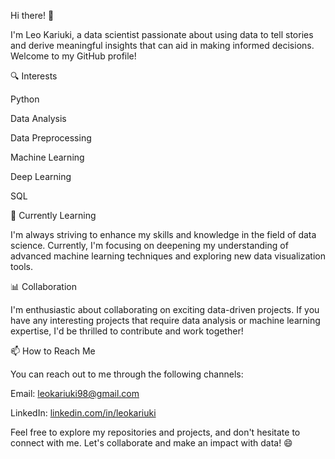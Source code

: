 Hi there! 👋

I'm Leo Kariuki, a data scientist passionate about using data to tell stories and derive meaningful insights that can aid in making informed decisions. Welcome to my GitHub profile!

🔍 Interests

Python

Data Analysis

Data Preprocessing

Machine Learning

Deep Learning

SQL

🌱 Currently Learning

I'm always striving to enhance my skills and knowledge in the field of data science. Currently, I'm focusing on deepening my understanding of advanced machine learning techniques and exploring new data visualization tools.

📊 Collaboration

I'm enthusiastic about collaborating on exciting data-driven projects. If you have any interesting projects that require data analysis or machine learning expertise, I'd be thrilled to contribute and work together!

📫 How to Reach Me

You can reach out to me through the following channels:

Email: leokariuki98@gmail.com

LinkedIn: [linkedin.com/in/leokariuki](https://www.linkedin.com/in/leokariuki/)

Feel free to explore my repositories and projects, and don't hesitate to connect with me. Let's collaborate and make an impact with data! 😄
